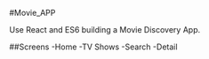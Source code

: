 #Movie_APP

Use React and ES6 building a Movie Discovery App.

##Screens
-Home
-TV Shows
-Search
-Detail 